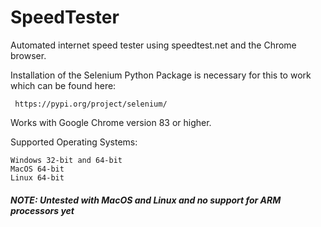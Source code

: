 # SpeedTester

Automated internet speed tester using speedtest.net and the Chrome browser.

Installation of the Selenium Python Package is necessary for this to work which can be found here: 

     https://pypi.org/project/selenium/
            
Works with Google Chrome version 83 or higher.

Supported Operating Systems:
    
    Windows 32-bit and 64-bit
    MacOS 64-bit
    Linux 64-bit

<h5>NOTE: Untested with MacOS and Linux and no support for ARM processors yet</h5>
